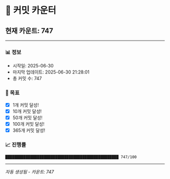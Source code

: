 # 🔢 커밋 카운터

## 현재 카운트: 747

---

### 📊 정보
- 시작일: 2025-06-30
- 마지막 업데이트: 2025-06-30 21:28:01
- 총 커밋 수: 747

### 🎯 목표
- [x] 1개 커밋 달성!
- [x] 10개 커밋 달성!
- [x] 50개 커밋 달성!
- [x] 100개 커밋 달성!
- [x] 365개 커밋 달성!

### 📈 진행률
```
██████████████████████████████████████████████████ 747/100
```

---
*자동 생성됨 - 카운트: 747*
